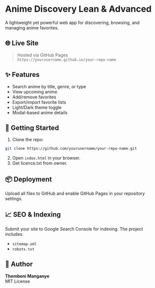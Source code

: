 # Anime Discovery Lean & Advanced

A lightweight yet powerful web app for discovering, browsing, and managing anime favorites.

## 🌐 Live Site
> Hosted via GitHub Pages  
> `https://yourusername.github.io/your-repo-name`

## ✨ Features
- Search anime by title, genre, or type
- View upcoming anime
- Add/remove favorites
- Export/import favorite lists
- Light/Dark theme toggle
- Modal-based anime details

## 🚀 Getting Started
1. Clone the repo:
```bash
git clone https://github.com/yourusername/your-repo-name.git
```
2. Open `index.html` in your browser.
3. Get licence.txt from owner.

## 📦 Deployment
Upload all files to GitHub and enable GitHub Pages in your repository settings.

## 📈 SEO & Indexing
Submit your site to Google Search Console for indexing. The project includes:
- `sitemap.xml`
- `robots.txt`

## 👤 Author
**Thembeni Manganye**  
MIT License
